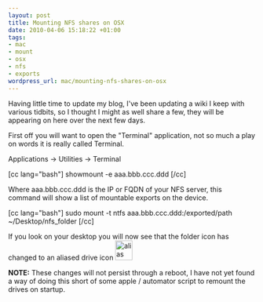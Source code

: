 ```yaml
--- 
layout: post
title: Mounting NFS shares on OSX
date: 2010-04-06 15:18:22 +01:00
tags: 
- mac
- mount
- osx
- nfs
- exports
wordpress_url: mac/mounting-nfs-shares-on-osx
---
```

Having little time to update my blog, I've been updating a wiki I keep with various tidbits, so I thought I might as well share a few, they will be appearing on here over the next few days.

First off you will want to open the "Terminal" application, not so much a play on words it is really called Terminal.

Applications -> Utilities -> Terminal

[cc lang="bash"]
showmount -e aaa.bbb.ccc.ddd
[/cc]

Where aaa.bbb.ccc.ddd is the IP or FQDN of your NFS server, this command will show a list of mountable exports on the device.

[cc lang="bash"]
sudo mount -t ntfs aaa.bbb.ccc.ddd:/exported/path ~/Desktop/nfs_folder
[/cc]

If you look on your desktop you will now see that the folder icon has changed to an aliased drive icon <a href="http://www.saiweb.co.ukcdn.saiweb.co.uk/uploads/2010/04/2010-04-06_1615.png"><img src="http://www.saiweb.co.ukcdn.saiweb.co.uk/uploads/2010/04/2010-04-06_1615.png" alt="alias drive icon" title="mac ALIAS drive" width="35" height="40" class="alignnone size-full wp-image-845" /></a>

<strong>
NOTE:</strong> These changes will not persist through a reboot, I have not yet found a way of doing this short of some apple / automator script to remount the drives on startup.
